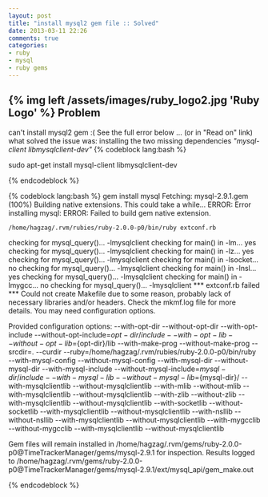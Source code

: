```yaml
---
layout: post
title: "install mysql2 gem file :: Solved"
date: 2013-03-11 22:26
comments: true
categories: 
- ruby
- mysql
- ruby gems
---
```

{% img left /assets/images/ruby_logo2.jpg 'Ruby Logo' %}
**Problem** 
---------------------
can't install mysql2 gem :(
See the full error below ... (or in "Read on" link) what solved the issue was:
installing the two missing dependencies _"mysql-client libmysqlclient-dev"_
{% codeblock lang:bash %}

sudo apt-get install mysql-client libmysqlclient-dev

{% endcodeblock %}

<!-- more -->

{% codeblock lang:bash %}
gem install mysql
Fetching: mysql-2.9.1.gem (100%)
Building native extensions.  This could take a while...
ERROR:  Error installing mysql:
	ERROR: Failed to build gem native extension.

    /home/hagzag/.rvm/rubies/ruby-2.0.0-p0/bin/ruby extconf.rb
checking for mysql_query()... -lmysqlclient
checking for main() in -lm... yes
checking for mysql_query()... -lmysqlclient
checking for main() in -lz... yes
checking for mysql_query()... -lmysqlclient
checking for main() in -lsocket... no
checking for mysql_query()... -lmysqlclient
checking for main() in -lnsl... yes
checking for mysql_query()... -lmysqlclient
checking for main() in -lmygcc... no
checking for mysql_query()... -lmysqlclient
*** extconf.rb failed ***
Could not create Makefile due to some reason, probably lack of necessary
libraries and/or headers.  Check the mkmf.log file for more details.  You may
need configuration options.

Provided configuration options:
	--with-opt-dir
	--without-opt-dir
	--with-opt-include
	--without-opt-include=${opt-dir}/include
	--with-opt-lib
	--without-opt-lib=${opt-dir}/lib
	--with-make-prog
	--without-make-prog
	--srcdir=.
	--curdir
	--ruby=/home/hagzag/.rvm/rubies/ruby-2.0.0-p0/bin/ruby
	--with-mysql-config
	--without-mysql-config
	--with-mysql-dir
	--without-mysql-dir
	--with-mysql-include
	--without-mysql-include=${mysql-dir}/include
	--with-mysql-lib
	--without-mysql-lib=${mysql-dir}/
	--with-mysqlclientlib
	--without-mysqlclientlib
	--with-mlib
	--without-mlib
	--with-mysqlclientlib
	--without-mysqlclientlib
	--with-zlib
	--without-zlib
	--with-mysqlclientlib
	--without-mysqlclientlib
	--with-socketlib
	--without-socketlib
	--with-mysqlclientlib
	--without-mysqlclientlib
	--with-nsllib
	--without-nsllib
	--with-mysqlclientlib
	--without-mysqlclientlib
	--with-mygcclib
	--without-mygcclib
	--with-mysqlclientlib
	--without-mysqlclientlib

Gem files will remain installed in /home/hagzag/.rvm/gems/ruby-2.0.0-p0@TimeTrackerManager/gems/mysql-2.9.1 for inspection.
Results logged to /home/hagzag/.rvm/gems/ruby-2.0.0-p0@TimeTrackerManager/gems/mysql-2.9.1/ext/mysql_api/gem_make.out

{% endcodeblock %}
